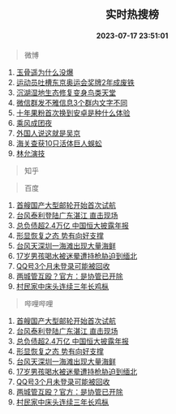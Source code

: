 <div align="center"><h2>实时热搜榜</h2><h4>2023-07-17 23:51:01</h4></div>

> 微博  

1. [玉骨遥为什么没爆](https://s.weibo.com/weibo?q=%23%E7%8E%89%E9%AA%A8%E9%81%A5%E4%B8%BA%E4%BB%80%E4%B9%88%E6%B2%A1%E7%88%86%23&t=31&band_rank=1&Refer=top)<br />
2. [运动员吐槽东京奥运会奖牌2年成废铁](https://s.weibo.com/weibo?q=%23%E8%BF%90%E5%8A%A8%E5%91%98%E5%90%90%E6%A7%BD%E4%B8%9C%E4%BA%AC%E5%A5%A5%E8%BF%90%E4%BC%9A%E5%A5%96%E7%89%8C2%E5%B9%B4%E6%88%90%E5%BA%9F%E9%93%81%23&t=31&band_rank=2&Refer=top)<br />
3. [沉湖湿地生态修复变身鸟类天堂](https://s.weibo.com/weibo?q=%23%E6%B2%89%E6%B9%96%E6%B9%BF%E5%9C%B0%E7%94%9F%E6%80%81%E4%BF%AE%E5%A4%8D%E5%8F%98%E8%BA%AB%E9%B8%9F%E7%B1%BB%E5%A4%A9%E5%A0%82%23&t=31&band_rank=3&Refer=top)<br />
4. [微信群发不雅信息3个群内文字不同](https://s.weibo.com/weibo?q=%23%E5%BE%AE%E4%BF%A1%E7%BE%A4%E5%8F%91%E4%B8%8D%E9%9B%85%E4%BF%A1%E6%81%AF3%E4%B8%AA%E7%BE%A4%E5%86%85%E6%96%87%E5%AD%97%E4%B8%8D%E5%90%8C%23&t=31&band_rank=4&Refer=top)<br />
5. [十年果粉首次换到安卓是种什么体验](https://s.weibo.com/weibo?q=%E5%8D%81%E5%B9%B4%E6%9E%9C%E7%B2%89%E9%A6%96%E6%AC%A1%E6%8D%A2%E5%88%B0%E5%AE%89%E5%8D%93%E6%98%AF%E7%A7%8D%E4%BB%80%E4%B9%88%E4%BD%93%E9%AA%8C&t=31&band_rank=5&Refer=top)<br />
6. [乘风成团夜](https://s.weibo.com/weibo?q=%E4%B9%98%E9%A3%8E%E6%88%90%E5%9B%A2%E5%A4%9C&t=31&band_rank=6&Refer=top)<br />
7. [外国人说这就是吴京](https://s.weibo.com/weibo?q=%23%E5%A4%96%E5%9B%BD%E4%BA%BA%E8%AF%B4%E8%BF%99%E5%B0%B1%E6%98%AF%E5%90%B4%E4%BA%AC%23&t=31&band_rank=7&Refer=top)<br />
8. [海关查获10只活体巨人蜈蚣](https://s.weibo.com/weibo?q=%23%E6%B5%B7%E5%85%B3%E6%9F%A5%E8%8E%B710%E5%8F%AA%E6%B4%BB%E4%BD%93%E5%B7%A8%E4%BA%BA%E8%9C%88%E8%9A%A3%23&t=31&band_rank=8&Refer=top)<br />
9. [林允演技](https://s.weibo.com/weibo?q=%E6%9E%97%E5%85%81%E6%BC%94%E6%8A%80&t=31&band_rank=9&Refer=top)<br />

> 知乎  


> 百度  

1. [首艘国产大型邮轮开始首次试航](https://www.baidu.com/s?wd=%E9%A6%96%E8%89%98%E5%9B%BD%E4%BA%A7%E5%A4%A7%E5%9E%8B%E9%82%AE%E8%BD%AE%E5%BC%80%E5%A7%8B%E9%A6%96%E6%AC%A1%E8%AF%95%E8%88%AA&sa=fyb_news&rsv_dl=fyb_news)<br />
2. [台风泰利登陆广东湛江 直击现场](https://www.baidu.com/s?wd=%E5%8F%B0%E9%A3%8E%E6%B3%B0%E5%88%A9%E7%99%BB%E9%99%86%E5%B9%BF%E4%B8%9C%E6%B9%9B%E6%B1%9F+%E7%9B%B4%E5%87%BB%E7%8E%B0%E5%9C%BA&sa=fyb_news&rsv_dl=fyb_news)<br />
3. [总负债超2.4万亿 中国恒大披露年报](https://www.baidu.com/s?wd=%E6%80%BB%E8%B4%9F%E5%80%BA%E8%B6%852.4%E4%B8%87%E4%BA%BF+%E4%B8%AD%E5%9B%BD%E6%81%92%E5%A4%A7%E6%8A%AB%E9%9C%B2%E5%B9%B4%E6%8A%A5&sa=fyb_news&rsv_dl=fyb_news)<br />
4. [形显恢复之态 势有向好支撑](https://www.baidu.com/s?wd=%E5%BD%A2%E6%98%BE%E6%81%A2%E5%A4%8D%E4%B9%8B%E6%80%81+%E5%8A%BF%E6%9C%89%E5%90%91%E5%A5%BD%E6%94%AF%E6%92%91&sa=fyb_news&rsv_dl=fyb_news)<br />
5. [台风天深圳一海滩出现大量海鲜](https://www.baidu.com/s?wd=%E5%8F%B0%E9%A3%8E%E5%A4%A9%E6%B7%B1%E5%9C%B3%E4%B8%80%E6%B5%B7%E6%BB%A9%E5%87%BA%E7%8E%B0%E5%A4%A7%E9%87%8F%E6%B5%B7%E9%B2%9C&sa=fyb_news&rsv_dl=fyb_news)<br />
6. [17岁男孩喝水被迷晕遭持枪胁迫到缅北](https://www.baidu.com/s?wd=17%E5%B2%81%E7%94%B7%E5%AD%A9%E5%96%9D%E6%B0%B4%E8%A2%AB%E8%BF%B7%E6%99%95%E9%81%AD%E6%8C%81%E6%9E%AA%E8%83%81%E8%BF%AB%E5%88%B0%E7%BC%85%E5%8C%97&sa=fyb_news&rsv_dl=fyb_news)<br />
7. [QQ号3个月未登录可能被回收](https://www.baidu.com/s?wd=QQ%E5%8F%B73%E4%B8%AA%E6%9C%88%E6%9C%AA%E7%99%BB%E5%BD%95%E5%8F%AF%E8%83%BD%E8%A2%AB%E5%9B%9E%E6%94%B6&sa=fyb_news&rsv_dl=fyb_news)<br />
8. [两城管互殴？官方：是协管已开除](https://www.baidu.com/s?wd=%E4%B8%A4%E5%9F%8E%E7%AE%A1%E4%BA%92%E6%AE%B4%EF%BC%9F%E5%AE%98%E6%96%B9%EF%BC%9A%E6%98%AF%E5%8D%8F%E7%AE%A1%E5%B7%B2%E5%BC%80%E9%99%A4&sa=fyb_news&rsv_dl=fyb_news)<br />
9. [村民家中床头连续三年长鸡枞](https://www.baidu.com/s?wd=%E6%9D%91%E6%B0%91%E5%AE%B6%E4%B8%AD%E5%BA%8A%E5%A4%B4%E8%BF%9E%E7%BB%AD%E4%B8%89%E5%B9%B4%E9%95%BF%E9%B8%A1%E6%9E%9E&sa=fyb_news&rsv_dl=fyb_news)<br />

> 哔哩哔哩  

1. [首艘国产大型邮轮开始首次试航](https://www.baidu.com/s?wd=%E9%A6%96%E8%89%98%E5%9B%BD%E4%BA%A7%E5%A4%A7%E5%9E%8B%E9%82%AE%E8%BD%AE%E5%BC%80%E5%A7%8B%E9%A6%96%E6%AC%A1%E8%AF%95%E8%88%AA&sa=fyb_news&rsv_dl=fyb_news)<br />
2. [台风泰利登陆广东湛江 直击现场](https://www.baidu.com/s?wd=%E5%8F%B0%E9%A3%8E%E6%B3%B0%E5%88%A9%E7%99%BB%E9%99%86%E5%B9%BF%E4%B8%9C%E6%B9%9B%E6%B1%9F+%E7%9B%B4%E5%87%BB%E7%8E%B0%E5%9C%BA&sa=fyb_news&rsv_dl=fyb_news)<br />
3. [总负债超2.4万亿 中国恒大披露年报](https://www.baidu.com/s?wd=%E6%80%BB%E8%B4%9F%E5%80%BA%E8%B6%852.4%E4%B8%87%E4%BA%BF+%E4%B8%AD%E5%9B%BD%E6%81%92%E5%A4%A7%E6%8A%AB%E9%9C%B2%E5%B9%B4%E6%8A%A5&sa=fyb_news&rsv_dl=fyb_news)<br />
4. [形显恢复之态 势有向好支撑](https://www.baidu.com/s?wd=%E5%BD%A2%E6%98%BE%E6%81%A2%E5%A4%8D%E4%B9%8B%E6%80%81+%E5%8A%BF%E6%9C%89%E5%90%91%E5%A5%BD%E6%94%AF%E6%92%91&sa=fyb_news&rsv_dl=fyb_news)<br />
5. [台风天深圳一海滩出现大量海鲜](https://www.baidu.com/s?wd=%E5%8F%B0%E9%A3%8E%E5%A4%A9%E6%B7%B1%E5%9C%B3%E4%B8%80%E6%B5%B7%E6%BB%A9%E5%87%BA%E7%8E%B0%E5%A4%A7%E9%87%8F%E6%B5%B7%E9%B2%9C&sa=fyb_news&rsv_dl=fyb_news)<br />
6. [17岁男孩喝水被迷晕遭持枪胁迫到缅北](https://www.baidu.com/s?wd=17%E5%B2%81%E7%94%B7%E5%AD%A9%E5%96%9D%E6%B0%B4%E8%A2%AB%E8%BF%B7%E6%99%95%E9%81%AD%E6%8C%81%E6%9E%AA%E8%83%81%E8%BF%AB%E5%88%B0%E7%BC%85%E5%8C%97&sa=fyb_news&rsv_dl=fyb_news)<br />
7. [QQ号3个月未登录可能被回收](https://www.baidu.com/s?wd=QQ%E5%8F%B73%E4%B8%AA%E6%9C%88%E6%9C%AA%E7%99%BB%E5%BD%95%E5%8F%AF%E8%83%BD%E8%A2%AB%E5%9B%9E%E6%94%B6&sa=fyb_news&rsv_dl=fyb_news)<br />
8. [两城管互殴？官方：是协管已开除](https://www.baidu.com/s?wd=%E4%B8%A4%E5%9F%8E%E7%AE%A1%E4%BA%92%E6%AE%B4%EF%BC%9F%E5%AE%98%E6%96%B9%EF%BC%9A%E6%98%AF%E5%8D%8F%E7%AE%A1%E5%B7%B2%E5%BC%80%E9%99%A4&sa=fyb_news&rsv_dl=fyb_news)<br />
9. [村民家中床头连续三年长鸡枞](https://www.baidu.com/s?wd=%E6%9D%91%E6%B0%91%E5%AE%B6%E4%B8%AD%E5%BA%8A%E5%A4%B4%E8%BF%9E%E7%BB%AD%E4%B8%89%E5%B9%B4%E9%95%BF%E9%B8%A1%E6%9E%9E&sa=fyb_news&rsv_dl=fyb_news)<br />
